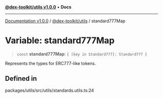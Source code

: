 [**@dex-toolkit/utils v1.0.0**](../README.md) • **Docs**

***

[Documentation v1.0.0](../../../packages.md) / [@dex-toolkit/utils](../README.md) / standard777Map

# Variable: standard777Map

> `const` **standard777Map**: `{ [key in Standard777]: Standard777 }`

Represents the types for ERC777-like tokens.

## Defined in

packages/utils/src/utils/standards.utils.ts:24
